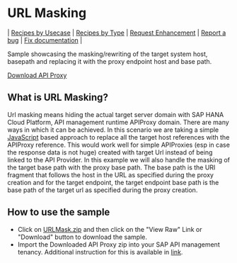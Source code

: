 # URL Masking


\| [Recipes by Usecase](./api-recipes-by-usecase.md) \| [Recipes by Type](./api-recipes-by-type.md) \| [Request Enhancement](https://github.com/SAP-samples/apibusinesshub-api-recipes/issues/new?assignees=&labels=Recipe%20Fix,enhancement&template=recipe-request.md&title=Improve%20url-masking-api-proxy ) \| [Report a bug](https://github.com/SAP-samples/apibusinesshub-api-recipes/issues/new?assignees=&labels=Recipe%20Fix,bug&template=bug_report.md&title=Issue%20with%20url-masking-api-proxy ) \| [Fix documentation](https://github.com/SAP-samples/apibusinesshub-api-recipes/issues/new?assignees=&labels=Recipe%20Fix,documentation&template=bug_report.md&title=Docu%20fix%20url-masking-api-proxy ) \|


Sample showcasing the masking/rewriting of the target system host, basepath and replacing it with the proxy endpoint host and base path.

[Download API Proxy](./URLMask.zip)

## What is URL Masking?
Url masking means hiding the actual target server domain with SAP HANA Cloud Platform, API management runtime APIProxy domain. There are many ways in which it can be achieved. In this scenario we are taking a simple [JavaScript](https://help.hana.ondemand.com/apim_od/frameset.htm?5b63ed7782ab4b4ea96bf84119059039.html) based approach to replace all the target host references with the APIProxy reference. This would work well for simple APIProxies (esp in case the response data is not huge) created with target Url instead of being linked to the API Provider.
In this example we will also handle the masking of the target base path with the proxy base path. The base path is the URI fragment that follows the host in the URL as specified during the proxy creation and for the target endpoint, the target endpoint base path is the base path of the target url as specified during the proxy creation.

## How to use the sample

* Click on [URLMask.zip](./URLMask.zip) and then click on the "View Raw" Link or "Download" button to download the sample.
* Import the Downloaded API Proxy zip into your SAP API management tenancy. Additional instruction for this is available in [link](https://help.hana.ondemand.com/apim_od/frameset.htm?9342a932441e45cd9636eb0a01a89958.html).
